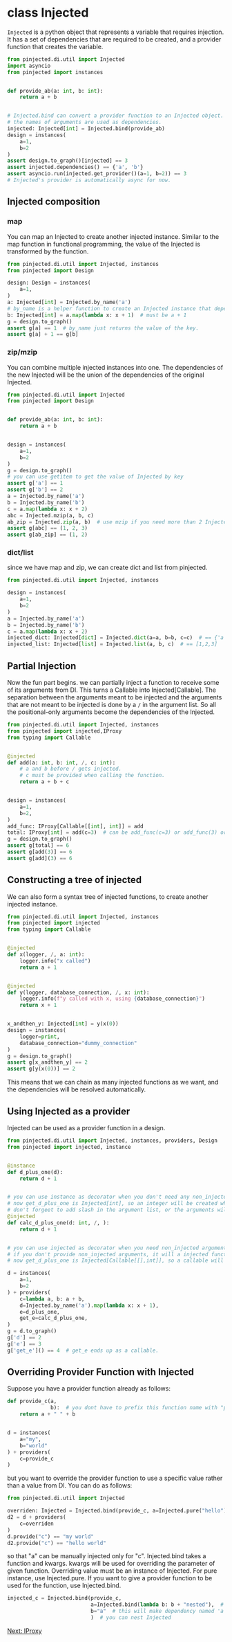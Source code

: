 # class Injected

`Injected` is a python object that represents a variable that requires injection.
It has a set of dependencies that are required to be created, and a provider function that creates the variable.

```python
from pinjected.di.util import Injected
import asyncio
from pinjected import instances


def provide_ab(a: int, b: int):
    return a + b


# Injected.bind can convert a provider function to an Injected object.
# the names of arguments are used as dependencies.
injected: Injected[int] = Injected.bind(provide_ab)
design = instances(
    a=1,
    b=2
)
assert design.to_graph()[injected] == 3
assert injected.dependencies() == {'a', 'b'}
assert asyncio.run(injected.get_provider()(a=1, b=2)) == 3
# Injected's provider is automatically async for now.
```

## Injected composition

### map

You can map an Injected to create another injected instance.
Similar to the map function in functional programming, the value of the Injected is transformed by the function.
```python
from pinjected.di.util import Injected, instances
from pinjected import Design

design: Design = instances(
    a=1,
)
a: Injected[int] = Injected.by_name('a')
# by_name is a helper function to create an Injected instance that depends on the given name, and returns its value on resolution.
b: Injected[int] = a.map(lambda x: x + 1)  # must be a + 1
g = design.to_graph()
assert g[a] == 1  # by_name just returns the value of the key.
assert g[a] + 1 == g[b]
```

### zip/mzip

You can combine multiple injected instances into one.
The dependencies of the new Injected will be the union of the dependencies of the original Injected.

```python
from pinjected.di.util import Injected
from pinjected import Design


def provide_ab(a: int, b: int):
    return a + b


design = instances(
    a=1,
    b=2
)
g = design.to_graph()
# you can use getitem to get the value of Injected by key
assert g['a'] == 1
assert g['b'] == 2
a = Injected.by_name('a')
b = Injected.by_name('b')
c = a.map(lambda x: x + 2)
abc = Injected.mzip(a, b, c)
ab_zip = Injected.zip(a, b)  # use mzip if you need more than 2 Injected
assert g[abc] == (1, 2, 3)
assert g[ab_zip] == (1, 2)
```

### dict/list

since we have map and zip, we can create dict and list from pinjected.

```python
from pinjected.di.util import Injected, instances

design = instances(
    a=1,
    b=2
)
a = Injected.by_name('a')
b = Injected.by_name('b')
c = a.map(lambda x: x + 2)
injected_dict: Injected[dict] = Injected.dict(a=a, b=b, c=c)  # == {'a':1,'b':2,'c':3}
injected_list: Injected[list] = Injected.list(a, b, c)  # == [1,2,3]
```

## Partial Injection

Now the fun part begins. we can partially inject a function to receive some of its arguments from DI.
This turns a Callable into Injected[Callable].
The separation between the arguments meant to be injected and the arguments that are not meant to be injected is
done by a `/` in the argument list. So all the positional-only arguments become the dependencies of the Injected.

```python
from pinjected.di.util import Injected, instances
from pinjected import injected,IProxy
from typing import Callable


@injected
def add(a: int, b: int, /, c: int):
    # a and b before / gets injected.
    # c must be provided when calling the function.
    return a + b + c


design = instances(
    a=1,
    b=2,
)
add_func: IProxy[Callable[[int], int]] = add
total: IProxy[int] = add(c=3)  # can be add_func(c=3) or add_func(3) or add(3)
g = design.to_graph()
assert g[total] == 6
assert g[add(3)] == 6
assert g[add](3) == 6
```

## Constructing a tree of injected

We can also form a syntax tree of injected functions, to create another injected instance.

```python
from pinjected.di.util import Injected, instances
from pinjected import injected
from typing import Callable


@injected
def x(logger, /, a: int):
    logger.info("x called")
    return a + 1


@injected
def y(logger, database_connection, /, x: int):
    logger.info(f"y called with x, using {database_connection}")
    return x + 1


x_andthen_y: Injected[int] = y(x(0))
design = instances(
    logger=print,
    database_connection="dummy_connection"
)
g = design.to_graph()
assert g[x_andthen_y] == 2
assert g[y(x(0))] == 2
```

This means that we can chain as many injected functions as we want, and the dependencies will be resolved automatically.

## Using Injected as a provider

Injected can be used as a provider function in a design.

```python
from pinjected.di.util import Injected, instances, providers, Design
from pinjected import injected, instance


@instance
def d_plus_one(d):
    return d + 1


# you can use instance as decorator when you don't need any non_injected arguments.
# now get_d_plus_one is Injected[int], so an integer will be created when it is injected by DI.
# don't forgeet to add slash in the argument list, or the arguments will not be injected.
@injected
def calc_d_plus_one(d: int, /, ):
    return d + 1


# you can use injected as decorator when you need non_injected arguments.
# if you don't provide non_injected arguments, it will a injected function that does not take any arguments when injected.
# now get_d_plus_one is Injected[Callable[[],int]], so a callable will be created when it is injected by DI.

d = instances(
    a=1,
    b=2
) + providers(
    c=lambda a, b: a + b,
    d=Injected.by_name('a').map(lambda x: x + 1),
    e=d_plus_one,
    get_e=calc_d_plus_one,
)
g = d.to_graph()
g['d'] == 2
g['e'] == 3
g['get_e']() == 4  # get_e ends up as a callable.
```

## Overriding Provider Function with Injected

Suppose you have a provider function already as follows:

```python
def provide_c(a,
              b):  # you dont have to prefix this function name with "provide", but I suggest you use some naming convention to find this provider later on.
    return a + " " + b


d = instances(
    a="my",
    b="world"
) + providers(
    c=provide_c
)
```

but you want to override the provider function to use a specific value rather than a value from DI.
You can do as follows:

```python
from pinjected.di.util import Injected

overriden: Injected = Injected.bind(provide_c, a=Injected.pure("hello"))
d2 = d + providers(
    c=overriden
)
d.provide("c") == "my world"
d2.provide("c") == "hello world"
```

so that "a" can be manually injected only for "c".
Injected.bind takes a function and kwargs. kwargs will be used for overriding the parameter of given function.
Overriding value must be an instance of Injected. For pure instance, use Injected.pure. If you want to give a provider
function to be used for the function, use Injected.bind.

```python
injected_c = Injected.bind(provide_c,
                           a=Injected.bind(lambda b: b + "nested"),  # you can nest injected
                           b="a"  # this will make dependency named 'a' to be injected as 'b' for provide_c.
                           )  # you can nest Injected
```


[Next: IProxy](04_injected_proxy.md)